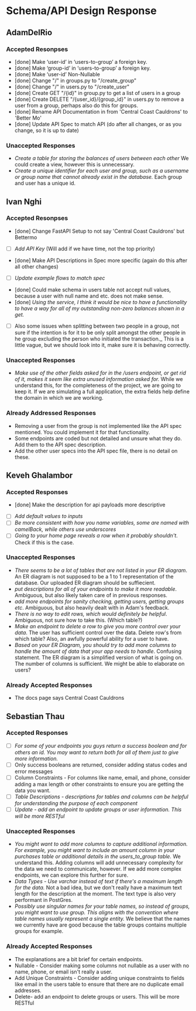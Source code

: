 # Schema/API Design Response
## AdamDelRio
### Accepted Resonpses
- [done] Make ‘user-id’ in ‘users-to-group’ a foreign key.
- [done] Make ‘group-id’ in ‘users-to-group’ a foreign key.
- [done] Make ‘user-id’ Non-Nullable 
- [done] Change "/" in groups.py to "/create_group"
- [done] Change "/" in users.py to "/create_user"
- [done] Create GET "/{id}" in group.py to get a list of users in a group
- [done] Create DELETE "/{user_id}/{group_id}" in users.py to remove a user from a group, perhaps also do this for groups.
- [done] Rename API Documentation in from 'Central Coast Cauldrons' to 'Better Mo'
- [done] Update API Spec to match API (do after all changes, or as you change, so it is up to date)

### Unaccepted Responses
- _Create a table for storing the balances of users between each other_ We could create a view, however this is unnecessary.
- _Create a unique identifier for each user and group, such as a username or group name that cannot already exist in the database._ Each group and user has a unique id.

## Ivan Nghi
### Accepted Resonpses
- [done] Change FastAPI Setup to not say 'Central Coast Cauldrons' but Bettermo
- [ ] _Add API Key_ (Will add if we have time, not the top priority)
- [done] Make API Descriptions in Spec more specific (again do this after all other changes)
- [ ] _Update example flows to match spec_
- [done] Could make schema in users table not accept null values, because a user with null name and etc. does not make sense.
- [done] _Using the service, I think it would be nice to have a functionality to have a way for all of my outstanding non-zero balances shown in a get._
- [ ] Also some issues when splitting between two people in a group, not sure if the intention is for it to be only split amongst the other people in he group excluding the person who initiated the transaction._ This is a little vague, but we should look into it, make sure it is behaving correctly.

### Unaccepted Responses
- _Make use of the other fields asked for in the /users endpoint, or get rid of it, makes it seem like extra unused information asked for._ While we understand this, for the completeness of the project, we are going to keep it. If we are simulating a full application, the extra fields help define the domain in which we are working.

### Already Addressed Responses
- Removing a user from the group is not implemented like the API spec mentioned. You could implement it for that functionality.
- Some endpoints are coded but not detailed and unsure what they do. Add them to the API spec description.
- Add the other user specs into the API spec file, there is no detail on these.

## Keveh Ghalambor
### Accepted Responses
- [done] Make the description for api payloads more descriptive
- [ ] _Add default values to inputs_
- [ ] _Be more consistent with how you name variables, some are named with camelBack, while others use underscores_
- [ ] _Going to your home page reveals a row when it probably shouldn't_. Check if this is the case.

### Unaccepted Responses
- _There seems to be a lot of tables that are not listed in your ER diagram_. An ER diagram is not supposed to be a 1 to 1 representation of the database. Our uploaded ER diagram should be suffiecient.
- _put descriptions for all of your endpoints to make it more readable_. Ambiguous, but also likely taken care of in previous responses.
- _add more endpoints for sanity checking, getting users, getting groups etc_. Ambiguous, but also heavily dealt with in Adam's feedback.
- _There is no way to edit rows, which would definitely be helpful_. Ambiguous, not sure how to take this. (Which table?)
- _Make an endpoint to delete a row to give you more control over your data_. The user has sufficient control over the data. Delete row's from which table? Also, an awfully powerful ability for a user to have.
- _Based on your ER Diagram, you should try to add more columns to handle the amount of data that your app needs to handle_. Confusing statement. The ER diagram is a simplified version of what is going on. The number of columns is sufficient. We might be able to elaborate on users?

### Already Accepted Responses
 - The docs page says Central Coast Cauldrons

 ## Sebastian Thau
 ### Accepted Responses
- [ ] _For some of your endpoints you guys return a success boolean and for others an id. You may want to return both for all of them just to give more information._
- [ ] Only success booleans are returned, consider adding status codes and error messages
- [ ] Column Constraints - For columns like name, email, and phone, consider adding a max length or other constraints to ensure you are getting the data you want.
- [ ] _Table Descriptions - descriptions for tables and columns can be helpful for understanding the purpose of each component_ 
- [ ] _Update - add an endpoint to update groups or user information. This will be more RESTful_

 ### Unaccepted Responses
 - _You might want to add more columns to capture additional information. For example, you might want to include an amount column in your purchases table or additional details in the users_to_group table._ We understand this. Adding columns will add unnecessary complexity for the data we need to communicate, however. If we add more complex endpoints, we can explore this further for sure.
 - _Data Types - Use varchar instead of text if there's a maximum length for the data._ Not a bad idea, but we don't really have a maximum text length for the description at the moment. The text type is also very performant in PostGres.
- _Possibly use singular names for your table names, so instead of groups, you might want to use group. This aligns with the convention where table names usually represent a single entity._ We believe that the names we currently have are good because the table groups contains multiple groups for example.

 ### Already Accepted Responses
- The explanations are a bit brief for certain endpoints.
- Nullable - Consider making some columns not nullable as a user with no name, phone, or email isn't really a user.
- Add Unique Constraints - Consider adding unique constraints to fields like email in the users table to ensure that there are no duplicate email addresses.
- Delete- add an endpoint to delete groups or users. This will be more RESTful
